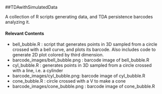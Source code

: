 ##TDAwithSimulatedData

A collection of R scripts generating data, and TDA persistence barcodes analyzing it.

#### Relevant Contents

- bell_bubble.R : script that generates points in 3D sampled from a circle crossed with a bell curve, and plots its barcode.  Also includes code to generate 2D plot colored by third dimension.
- barcode_images/bell_bubble.png : barcode image of bell_bubble.R
- cyl_bubble.R : generates points in 3D sampled from a circle crossed with a line, i.e. a cylinder
- barcode_images/cyl_bubble.png: barcode image of cyl_bubble.R
- cone_bubble.R : circle crossed with a V to make a cone
- barcode_images/cone_bubble.png : barcode image of cone_bubble.R
